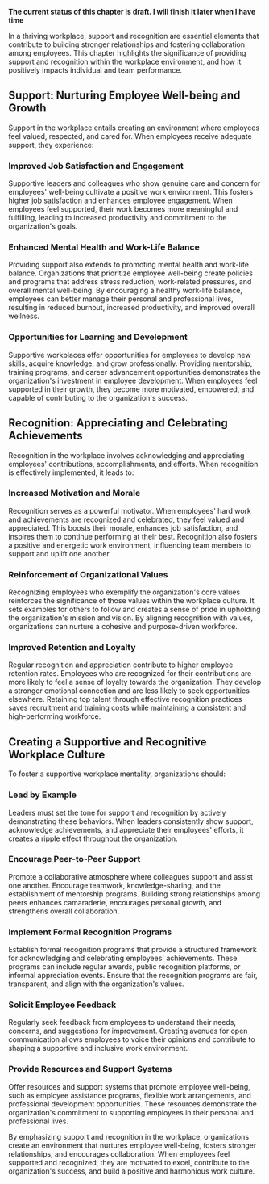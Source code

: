 **The current status of this chapter is draft. I will finish it later when I have time**

In a thriving workplace, support and recognition are essential elements that contribute to building stronger relationships and fostering collaboration among employees. This chapter highlights the significance of providing support and recognition within the workplace environment, and how it positively impacts individual and team performance.

**Support: Nurturing Employee Well-being and Growth**
-----------------------------------------------------

Support in the workplace entails creating an environment where employees feel valued, respected, and cared for. When employees receive adequate support, they experience:

### Improved Job Satisfaction and Engagement

Supportive leaders and colleagues who show genuine care and concern for employees' well-being cultivate a positive work environment. This fosters higher job satisfaction and enhances employee engagement. When employees feel supported, their work becomes more meaningful and fulfilling, leading to increased productivity and commitment to the organization's goals.

### Enhanced Mental Health and Work-Life Balance

Providing support also extends to promoting mental health and work-life balance. Organizations that prioritize employee well-being create policies and programs that address stress reduction, work-related pressures, and overall mental well-being. By encouraging a healthy work-life balance, employees can better manage their personal and professional lives, resulting in reduced burnout, increased productivity, and improved overall wellness.

### Opportunities for Learning and Development

Supportive workplaces offer opportunities for employees to develop new skills, acquire knowledge, and grow professionally. Providing mentorship, training programs, and career advancement opportunities demonstrates the organization's investment in employee development. When employees feel supported in their growth, they become more motivated, empowered, and capable of contributing to the organization's success.

**Recognition: Appreciating and Celebrating Achievements**
----------------------------------------------------------

Recognition in the workplace involves acknowledging and appreciating employees' contributions, accomplishments, and efforts. When recognition is effectively implemented, it leads to:

### Increased Motivation and Morale

Recognition serves as a powerful motivator. When employees' hard work and achievements are recognized and celebrated, they feel valued and appreciated. This boosts their morale, enhances job satisfaction, and inspires them to continue performing at their best. Recognition also fosters a positive and energetic work environment, influencing team members to support and uplift one another.

### Reinforcement of Organizational Values

Recognizing employees who exemplify the organization's core values reinforces the significance of those values within the workplace culture. It sets examples for others to follow and creates a sense of pride in upholding the organization's mission and vision. By aligning recognition with values, organizations can nurture a cohesive and purpose-driven workforce.

### Improved Retention and Loyalty

Regular recognition and appreciation contribute to higher employee retention rates. Employees who are recognized for their contributions are more likely to feel a sense of loyalty towards the organization. They develop a stronger emotional connection and are less likely to seek opportunities elsewhere. Retaining top talent through effective recognition practices saves recruitment and training costs while maintaining a consistent and high-performing workforce.

**Creating a Supportive and Recognitive Workplace Culture**
-----------------------------------------------------------

To foster a supportive workplace mentality, organizations should:

### Lead by Example

Leaders must set the tone for support and recognition by actively demonstrating these behaviors. When leaders consistently show support, acknowledge achievements, and appreciate their employees' efforts, it creates a ripple effect throughout the organization.

### Encourage Peer-to-Peer Support

Promote a collaborative atmosphere where colleagues support and assist one another. Encourage teamwork, knowledge-sharing, and the establishment of mentorship programs. Building strong relationships among peers enhances camaraderie, encourages personal growth, and strengthens overall collaboration.

### Implement Formal Recognition Programs

Establish formal recognition programs that provide a structured framework for acknowledging and celebrating employees' achievements. These programs can include regular awards, public recognition platforms, or informal appreciation events. Ensure that the recognition programs are fair, transparent, and align with the organization's values.

### Solicit Employee Feedback

Regularly seek feedback from employees to understand their needs, concerns, and suggestions for improvement. Creating avenues for open communication allows employees to voice their opinions and contribute to shaping a supportive and inclusive work environment.

### Provide Resources and Support Systems

Offer resources and support systems that promote employee well-being, such as employee assistance programs, flexible work arrangements, and professional development opportunities. These resources demonstrate the organization's commitment to supporting employees in their personal and professional lives.

By emphasizing support and recognition in the workplace, organizations create an environment that nurtures employee well-being, fosters stronger relationships, and encourages collaboration. When employees feel supported and recognized, they are motivated to excel, contribute to the organization's success, and build a positive and harmonious work culture.
